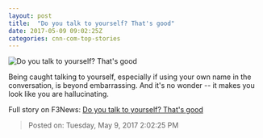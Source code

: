 ```yaml
---
layout: post
title:  "Do you talk to yourself? That's good"
date: 2017-05-09 09:02:25Z
categories: cnn-com-top-stories
---
```


![Do you talk to yourself? That's good](http://i2.cdn.cnn.com/cnnnext/dam/assets/150422102342-brain-puzzles---man-thinking-super-169.jpg)

Being caught talking to yourself, especially if using your own name in the conversation, is beyond embarrassing. And it's no wonder -- it makes you look like you are hallucinating.


Full story on F3News: [Do you talk to yourself? That's good](http://www.f3nws.com/n/zMWzaF)

> Posted on: Tuesday, May 9, 2017 2:02:25 PM
